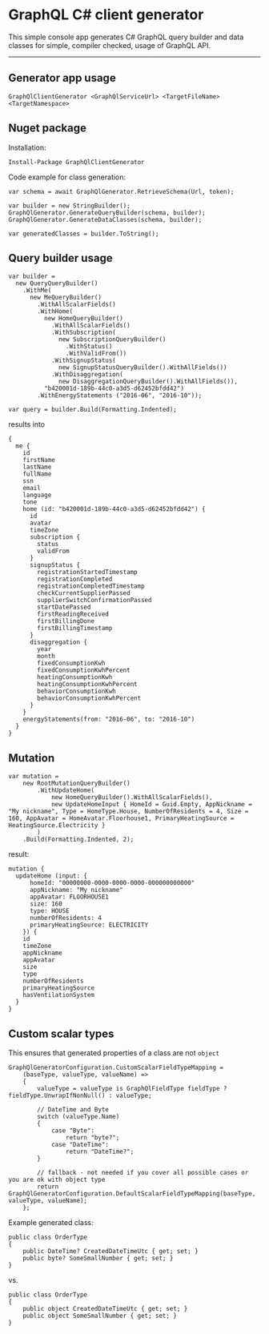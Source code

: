 GraphQL C# client generator
=======================

This simple console app generates C# GraphQL query builder and data classes for simple, compiler checked, usage of GraphQL API.

----------

Generator app usage
-------------

`GraphQlClientGenerator <GraphQlServiceUrl> <TargetFileName> <TargetNamespace>`

Nuget package
-------------
Installation:
```
Install-Package GraphQlClientGenerator
```

Code example for class generation:
```
var schema = await GraphQlGenerator.RetrieveSchema(Url, token);

var builder = new StringBuilder();
GraphQlGenerator.GenerateQueryBuilder(schema, builder);
GraphQlGenerator.GenerateDataClasses(schema, builder);
	
var generatedClasses = builder.ToString();
```

Query builder usage
-------------
```
var builder =
  new QueryQueryBuilder()
    .WithMe(
      new MeQueryBuilder()
        .WithAllScalarFields()
        .WithHome(
          new HomeQueryBuilder()
            .WithAllScalarFields()
            .WithSubscription(
              new SubscriptionQueryBuilder()
                .WithStatus()
                .WithValidFrom())
            .WithSignupStatus(
              new SignupStatusQueryBuilder().WithAllFields())
            .WithDisaggregation(
              new DisaggregationQueryBuilder().WithAllFields()),
          "b420001d-189b-44c0-a3d5-d62452bfdd42")
        .WithEnergyStatements ("2016-06", "2016-10"));

var query = builder.Build(Formatting.Indented);
```
results into
```
{
  me {
    id
    firstName
    lastName
    fullName
    ssn
    email
    language
    tone
    home (id: "b420001d-189b-44c0-a3d5-d62452bfdd42") {
      id
      avatar
      timeZone
      subscription {
        status
        validFrom
      }
      signupStatus {
        registrationStartedTimestamp
        registrationCompleted
        registrationCompletedTimestamp
        checkCurrentSupplierPassed
        supplierSwitchConfirmationPassed
        startDatePassed
        firstReadingReceived
        firstBillingDone
        firstBillingTimestamp
      }
      disaggregation {
        year
        month
        fixedConsumptionKwh
        fixedConsumptionKwhPercent
        heatingConsumptionKwh
        heatingConsumptionKwhPercent
        behaviorConsumptionKwh
        behaviorConsumptionKwhPercent
      }
    }
    energyStatements(from: "2016-06", to: "2016-10") 
  }
}
```

Mutation
-------------
```
var mutation =
	new RootMutationQueryBuilder()
		.WithUpdateHome(
			new HomeQueryBuilder().WithAllScalarFields(),
			new UpdateHomeInput { HomeId = Guid.Empty, AppNickname = "My nickname", Type = HomeType.House, NumberOfResidents = 4, Size = 160, AppAvatar = HomeAvatar.Floorhouse1, PrimaryHeatingSource = HeatingSource.Electricity }
		)
	.Build(Formatting.Indented, 2);
```
result:
```
mutation {
  updateHome (input: {
      homeId: "00000000-0000-0000-0000-000000000000"
      appNickname: "My nickname"
      appAvatar: FLOORHOUSE1
      size: 160
      type: HOUSE
      numberOfResidents: 4
      primaryHeatingSource: ELECTRICITY
    }) {
    id
    timeZone
    appNickname
    appAvatar
    size
    type
    numberOfResidents
    primaryHeatingSource
    hasVentilationSystem
  }
}
```

Custom scalar types
-------------
This ensures that generated properties of a class are not `object`

```
GraphQlGeneratorConfiguration.CustomScalarFieldTypeMapping =
	(baseType, valueType, valueName) =>
	{
		valueType = valueType is GraphQlFieldType fieldType ? fieldType.UnwrapIfNonNull() : valueType;

		// DateTime and Byte
		switch (valueType.Name)
		{
			case "Byte":
				return "byte?";
			case "DateTime":
				return "DateTime?";
		}

		// fallback - not needed if you cover all possible cases or you are ok with object type	
		return GraphQlGeneratorConfiguration.DefaultScalarFieldTypeMapping(baseType, valueType, valueName);
	};
```

Example generated class:
```
public class OrderType
{
    public DateTime? CreatedDateTimeUtc { get; set; }
    public byte? SomeSmallNumber { get; set; }
}
```

vs.

```
public class OrderType
{
    public object CreatedDateTimeUtc { get; set; }
    public object SomeSmallNumber { get; set; }
}
```
